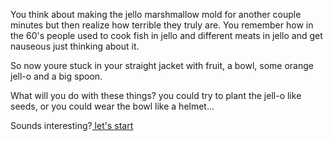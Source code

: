 You think about making the jello marshmallow mold for another couple minutes but then
realize how terrible they truly are. You remember how in the 60's people used to cook
fish in jello and different meats in jello and get nauseous just thinking about it.

So now youre stuck in your straight jacket with fruit, a bowl, some orange jell-o
and a big spoon.

What will you do with these things? you could try to plant the jell-o
like seeds, or you could wear the bowl like a helmet...

Sounds interesting?[ let's start](lustory/lustory.md)